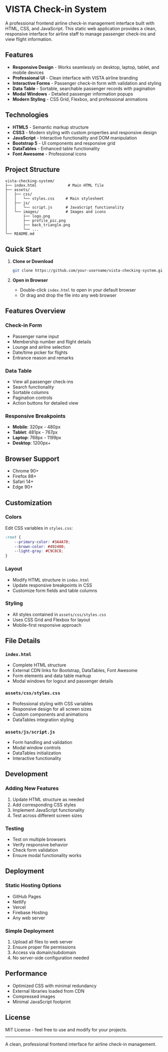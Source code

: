 # VISTA Check-in System

A professional frontend airline check-in management interface built with HTML, CSS, and JavaScript. This static web application provides a clean, responsive interface for airline staff to manage passenger check-ins and view flight information.

## Features

- **Responsive Design** - Works seamlessly on desktop, laptop, tablet, and mobile devices
- **Professional UI** - Clean interface with VISTA airline branding
- **Interactive Forms** - Passenger check-in form with validation and styling
- **Data Table** - Sortable, searchable passenger records with pagination
- **Modal Windows** - Detailed passenger information popups
- **Modern Styling** - CSS Grid, Flexbox, and professional animations

## Technologies

- **HTML5** - Semantic markup structure
- **CSS3** - Modern styling with custom properties and responsive design
- **JavaScript** - Interactive functionality and DOM manipulation
- **Bootstrap 5** - UI components and responsive grid
- **DataTables** - Enhanced table functionality
- **Font Awesome** - Professional icons

## Project Structure

```
vista-checking-system/
├── index.html              # Main HTML file
├── assets/
│   ├── css/
│   │   └── styles.css     # Main stylesheet
│   ├── js/
│   │   └── script.js      # JavaScript functionality
│   └── images/            # Images and icons
│       ├── logo.png
│       ├── profile_pic.png
│       ├── back_triangle.png
│       └── ...
└── README.md
```

## Quick Start

1. **Clone or Download**
   ```bash
   git clone https://github.com/your-username/vista-checking-system.git
   ```

2. **Open in Browser**
   - Double-click `index.html` to open in your default browser
   - Or drag and drop the file into any web browser

## Features Overview

### Check-in Form
- Passenger name input
- Membership number and flight details
- Lounge and airline selection
- Date/time picker for flights
- Entrance reason and remarks

### Data Table
- View all passenger check-ins
- Search functionality
- Sortable columns
- Pagination controls
- Action buttons for detailed view

### Responsive Breakpoints
- **Mobile**: 320px - 480px
- **Tablet**: 481px - 767px  
- **Laptop**: 768px - 1199px
- **Desktop**: 1200px+

## Browser Support

- Chrome 90+
- Firefox 88+
- Safari 14+
- Edge 90+

## Customization

### Colors
Edit CSS variables in `styles.css`:
```css
:root {
    --primary-color: #3A4A70;
    --brown-color: #492400;
    --light-gray: #C9C8C8;
}
```

### Layout
- Modify HTML structure in `index.html`
- Update responsive breakpoints in CSS
- Customize form fields and table columns

### Styling
- All styles contained in `assets/css/styles.css`
- Uses CSS Grid and Flexbox for layout
- Mobile-first responsive approach

## File Details

### `index.html`
- Complete HTML structure
- External CDN links for Bootstrap, DataTables, Font Awesome
- Form elements and data table markup
- Modal windows for logout and passenger details

### `assets/css/styles.css`
- Professional styling with CSS variables
- Responsive design for all screen sizes
- Custom components and animations
- DataTables integration styling

### `assets/js/script.js`
- Form handling and validation
- Modal window controls
- DataTables initialization
- Interactive functionality

## Development

### Adding New Features
1. Update HTML structure as needed
2. Add corresponding CSS styles
3. Implement JavaScript functionality
4. Test across different screen sizes

### Testing
- Test on multiple browsers
- Verify responsive behavior
- Check form validation
- Ensure modal functionality works

## Deployment

### Static Hosting Options
- GitHub Pages
- Netlify
- Vercel
- Firebase Hosting
- Any web server

### Simple Deployment
1. Upload all files to web server
2. Ensure proper file permissions
3. Access via domain/subdomain
4. No server-side configuration needed

## Performance

- Optimized CSS with minimal redundancy
- External libraries loaded from CDN
- Compressed images
- Minimal JavaScript footprint

## License

MIT License - feel free to use and modify for your projects.

---

A clean, professional frontend interface for airline check-in management.

